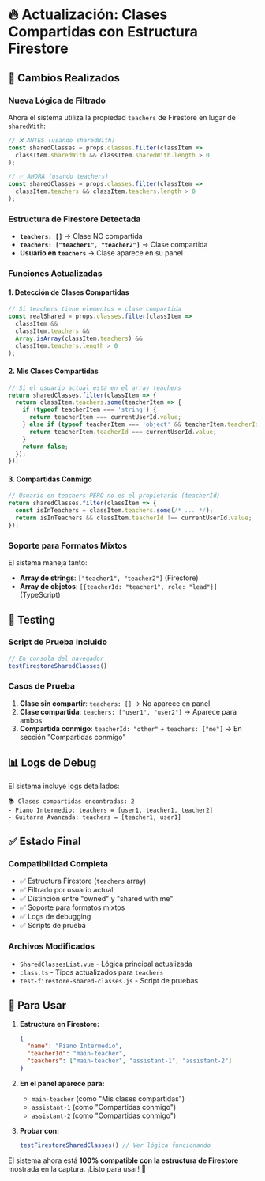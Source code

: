 # 🔥 Actualización: Clases Compartidas con Estructura Firestore

## 🎯 Cambios Realizados

### **Nueva Lógica de Filtrado**
Ahora el sistema utiliza la propiedad `teachers` de Firestore en lugar de `sharedWith`:

```typescript
// ❌ ANTES (usando sharedWith)
const sharedClasses = props.classes.filter(classItem => 
  classItem.sharedWith && classItem.sharedWith.length > 0
);

// ✅ AHORA (usando teachers)
const sharedClasses = props.classes.filter(classItem => 
  classItem.teachers && classItem.teachers.length > 0
);
```

### **Estructura de Firestore Detectada**
- **`teachers: []`** → Clase NO compartida
- **`teachers: ["teacher1", "teacher2"]`** → Clase compartida
- **Usuario en `teachers`** → Clase aparece en su panel

### **Funciones Actualizadas**

#### 1. **Detección de Clases Compartidas**
```typescript
// Si teachers tiene elementos = clase compartida
const realShared = props.classes.filter(classItem => 
  classItem && 
  classItem.teachers && 
  Array.isArray(classItem.teachers) && 
  classItem.teachers.length > 0
);
```

#### 2. **Mis Clases Compartidas**
```typescript
// Si el usuario actual está en el array teachers
return sharedClasses.filter(classItem => {
  return classItem.teachers.some(teacherItem => {
    if (typeof teacherItem === 'string') {
      return teacherItem === currentUserId.value;
    } else if (typeof teacherItem === 'object' && teacherItem.teacherId) {
      return teacherItem.teacherId === currentUserId.value;
    }
    return false;
  });
});
```

#### 3. **Compartidas Conmigo**
```typescript
// Usuario en teachers PERO no es el propietario (teacherId)
return sharedClasses.filter(classItem => {
  const isInTeachers = classItem.teachers.some(/* ... */);
  return isInTeachers && classItem.teacherId !== currentUserId.value;
});
```

### **Soporte para Formatos Mixtos**
El sistema maneja tanto:
- **Array de strings**: `["teacher1", "teacher2"]` (Firestore)
- **Array de objetos**: `[{teacherId: "teacher1", role: "lead"}]` (TypeScript)

## 🧪 Testing

### **Script de Prueba Incluido**
```javascript
// En consola del navegador
testFirestoreSharedClasses()
```

### **Casos de Prueba**
1. **Clase sin compartir**: `teachers: []` → No aparece en panel
2. **Clase compartida**: `teachers: ["user1", "user2"]` → Aparece para ambos
3. **Compartida conmigo**: `teacherId: "other"` + `teachers: ["me"]` → En sección "Compartidas conmigo"

## 📊 Logs de Debug

El sistema incluye logs detallados:
```
📚 Clases compartidas encontradas: 2
- Piano Intermedio: teachers = [user1, teacher1, teacher2]
- Guitarra Avanzada: teachers = [teacher1, user1]
```

## ✅ Estado Final

### **Compatibilidad Completa**
- ✅ Estructura Firestore (`teachers` array)
- ✅ Filtrado por usuario actual
- ✅ Distinción entre "owned" y "shared with me"
- ✅ Soporte para formatos mixtos
- ✅ Logs de debugging
- ✅ Scripts de prueba

### **Archivos Modificados**
- `SharedClassesList.vue` - Lógica principal actualizada
- `class.ts` - Tipos actualizados para `teachers`
- `test-firestore-shared-classes.js` - Script de pruebas

## 🚀 Para Usar

1. **Estructura en Firestore:**
   ```json
   {
     "name": "Piano Intermedio",
     "teacherId": "main-teacher",
     "teachers": ["main-teacher", "assistant-1", "assistant-2"]
   }
   ```

2. **En el panel aparece para:**
   - `main-teacher` (como "Mis clases compartidas")
   - `assistant-1` (como "Compartidas conmigo")  
   - `assistant-2` (como "Compartidas conmigo")

3. **Probar con:**
   ```javascript
   testFirestoreSharedClasses() // Ver lógica funcionando
   ```

El sistema ahora está **100% compatible con la estructura de Firestore** mostrada en la captura. ¡Listo para usar! 🎵
